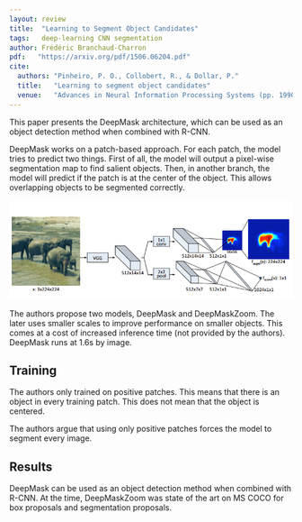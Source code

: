 ```yaml
---
layout: review
title:  "Learning to Segment Object Candidates"
tags:   deep-learning CNN segmentation
author: Frédéric Branchaud-Charron
pdf:   "https://arxiv.org/pdf/1506.06204.pdf"
cite:
  authors: "Pinheiro, P. O., Collobert, R., & Dollar, P."
  title:   "Learning to segment object candidates"
  venue:   "Advances in Neural Information Processing Systems (pp. 1990-1998) (2015)"
---
```


This paper presents the DeepMask architecture, which can be used as an object detection method when combined with R-CNN.

DeepMask works on a patch-based approach. For each patch, the model tries to predict two things. First of all, the model will output a pixel-wise segmentation map to find salient objects. Then, in another branch, the model will predict if the patch is at the center of the object. This allows overlapping objects to be segmented correctly.

<div align="middle">
  <img src="/deep-learning/images/deepmask/architecture.png" width="600">
</div>



The authors propose two models, DeepMask and DeepMaskZoom. The later uses smaller scales to improve performance on smaller objects. This comes at a cost of increased inference time (not provided by the authors). DeepMask runs at 1.6s by image.

## Training
The authors only trained on positive patches. This means that there is an object in every training patch. This does not mean that the object is centered.

The authors argue that using only positive patches forces the model to segment every image.

## Results
DeepMask can be used as an object detection method when combined with R-CNN. At the time, DeepMaskZoom was state of the art on MS COCO for box proposals and segmentation proposals.
